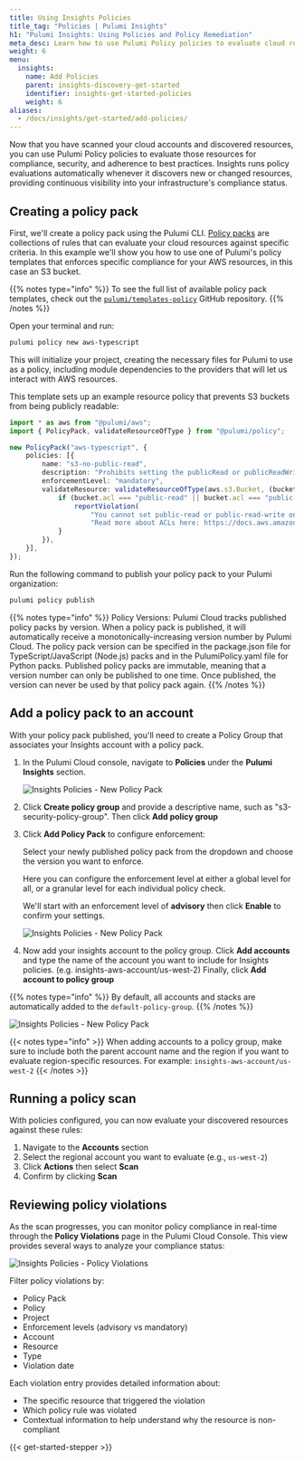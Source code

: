 ```yaml
---
title: Using Insights Policies
title_tag: "Policies | Pulumi Insights"
h1: "Pulumi Insights: Using Policies and Policy Remediation"
meta_desc: Learn how to use Pulumi Policy policies to evaluate cloud resources discovered through Pulumi Insights account discovery.
weight: 6
menu:
  insights:
    name: Add Policies
    parent: insights-discovery-get-started
    identifier: insights-get-started-policies
    weight: 6
aliases:
  - /docs/insights/get-started/add-policies/
---
```


Now that you have scanned your cloud accounts and discovered resources, you can use Pulumi Policy policies to evaluate those resources for compliance, security, and adherence to best practices. Insights runs policy evaluations automatically whenever it discovers new or changed resources, providing continuous visibility into your infrastructure's compliance status.

## Creating a policy pack

First, we'll create a policy pack using the Pulumi CLI. [Policy packs](/docs/iac/using-pulumi/crossguard/core-concepts/#policy-packs) are collections of rules that can evaluate your cloud resources against specific criteria. In this example we'll show you how to use one of Pulumi's policy templates that enforces specific compliance for your AWS resources, in this case an S3 bucket.

{{% notes type="info" %}}
To see the full list of available policy pack templates, check out the [`pulumi/templates-policy`](https://github.com/pulumi/templates-policy) GitHub repository.
{{% /notes %}}

Open your terminal and run:

```bash
pulumi policy new aws-typescript
```

This will initialize your project, creating the necessary files for Pulumi to use as a policy, including module dependencies to the providers that will let us interact with AWS resources.

This template sets up an example resource policy that prevents S3 buckets from being publicly readable:

```typescript
import * as aws from "@pulumi/aws";
import { PolicyPack, validateResourceOfType } from "@pulumi/policy";

new PolicyPack("aws-typescript", {
    policies: [{
        name: "s3-no-public-read",
        description: "Prohibits setting the publicRead or publicReadWrite permission on AWS S3 buckets.",
        enforcementLevel: "mandatory",
        validateResource: validateResourceOfType(aws.s3.Bucket, (bucket, args, reportViolation) => {
            if (bucket.acl === "public-read" || bucket.acl === "public-read-write") {
                reportViolation(
                    "You cannot set public-read or public-read-write on an S3 bucket. " +
                    "Read more about ACLs here: https://docs.aws.amazon.com/AmazonS3/latest/dev/acl-overview.html");
            }
        }),
    }],
});
```

Run the following command to publish your policy pack to your Pulumi organization:

```bash
pulumi policy publish
```

{{% notes type="info" %}}
Policy Versions: Pulumi Cloud tracks published policy packs by version. When a policy pack is published, it will automatically receive a monotonically-increasing version number by Pulumi Cloud. The policy pack version can be specified in the package.json file for TypeScript/JavaScript (Node.js) packs and in the PulumiPolicy.yaml file for Python packs. Published policy packs are immutable, meaning that a version number can only be published to one time. Once published, the version can never be used by that policy pack again.
{{% /notes %}}

## Add a policy pack to an account

With your policy pack published, you'll need to create a Policy Group that associates your Insights account with a policy pack.

1. In the Pulumi Cloud console, navigate to **Policies** under the **Pulumi Insights** section.

    ![Insights Policies - New Policy Pack](/docs/insights/assets/create-policy-group.png)

1. Click **Create policy group** and provide a descriptive name, such as "s3-security-policy-group". Then click **Add policy group**

1. Click **Add Policy Pack** to configure enforcement:

    Select your newly published policy pack from the dropdown and choose the version you want to enforce.

    Here you can configure the enforcement level at either a global level for all, or a granular level for each individual policy check.

    We'll start with an enforcement level of **advisory** then click **Enable** to confirm your settings.

    ![Insights Policies - New Policy Pack](/docs/insights/assets/enable-policy-pack.png)

1. Now add your insights account to the policy group. Click **Add accounts** and type the name of the account you want to include for Insights policies. (e.g. insights-aws-account/us-west-2) Finally, click **Add account to policy group**

{{% notes type="info" %}}
By default, all accounts and stacks are automatically added to the `default-policy-group`.
{{% /notes %}}

![Insights Policies - New Policy Pack](/docs/insights/assets/new-policy-pack.png)

{{< notes type="info" >}}
When adding accounts to a policy group, make sure to include both the parent account name and the region if you want to evaluate region-specific resources. For example: `insights-aws-account/us-west-2`
{{< /notes >}}

## Running a policy scan

With policies configured, you can now evaluate your discovered resources against these rules:

1. Navigate to the **Accounts** section
2. Select the regional account you want to evaluate (e.g., `us-west-2`)
3. Click **Actions** then select **Scan**
4. Confirm by clicking **Scan**

## Reviewing policy violations

As the scan progresses, you can monitor policy compliance in real-time through the **Policy Violations** page in the Pulumi Cloud Console. This view provides several ways to analyze your compliance status:

![Insights Policies - Policy Violations](/docs/insights/assets/policy-violations.png)

Filter policy violations by:

- Policy Pack
- Policy
- Project
- Enforcement levels (advisory vs mandatory)
- Account
- Resource
- Type
- Violation date

Each violation entry provides detailed information about:

- The specific resource that triggered the violation
- Which policy rule was violated
- Contextual information to help understand why the resource is non-compliant

{{< get-started-stepper >}}
